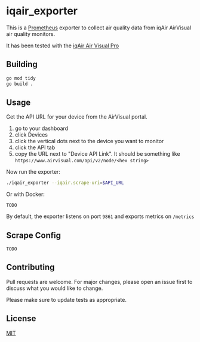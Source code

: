 # iqair_exporter

This is a [Prometheus](https://prometheus.io) exporter to collect air quality data from iqAir AirVisual air quality monitors.

It has been tested with the [iqAir Air Visual Pro](https://www.iqair.com/us/air-quality-monitors/airvisual-series)

## Building
```bash
go mod tidy
go build .
```

## Usage

Get the API URL for your device from the AirVisual portal.

1. go to your dashboard
1. click Devices
1. click the vertical dots next to the device you want to monitor
1. click the API tab
1. copy the URL next to "Device API Link". It should be something like `https://www.airvisual.com/api/v2/node/<hex string>`

Now run the exporter:
```bash
./iqair_exporter --iqair.scrape-uri=$API_URL
```

Or with Docker:
```
TODO
```

By default, the exporter listens on port `9861` and exports metrics on `/metrics`
 
## Scrape Config
```
TODO
```

## Contributing
Pull requests are welcome. For major changes, please open an issue first to discuss what you would like to change.

Please make sure to update tests as appropriate.

## License
[MIT](https://choosealicense.com/licenses/mit/)
